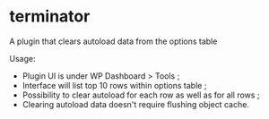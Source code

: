 # terminator
A plugin that clears autoload data from the options table

Usage:
- Plugin UI is under WP Dashboard > Tools ;
- Interface will list top 10 rows within options table ;
- Possibility to clear autoload for each row as well as for all rows ;
- Clearing autoload data doesn't require flushing object cache.
